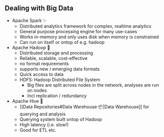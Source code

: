 ## Dealing with Big Data

- Apache Spark ✨
	- Distributed analytics framework for complex, realtime analytics
	- General purpose processing engine for many use-cases
	- Works in-memory and only uses disk when memory is constrained
	- Can run on itself or ontop of e.g. hadoop
- Apache Hadoop 🐘
	- Distributed storage and processing
	- Reliable, scalable, cost-effective
	- no format requirements
	- supports new / emerging data formats
	- Quick access to data
	- HDFS: Hadoop Distributed File System
		- Big files are split across nodes in the network, analyses are run on nodes
		- Incl replication / redundancy
- Apache Hive 🐝
	- [[Data Repositories#Data Warehouse 📦️|Data Warehouse]] for querying and analysis
	- Querying system built ontop of Hadoop
	- High latency (i.e. slow!)
	- Good for ETL etc.